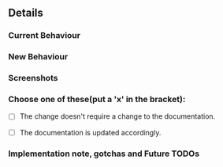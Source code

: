 ## Details

### Current Behaviour




### New Behaviour




### Screenshots




### Choose one of these(put a 'x' in the bracket):
- [ ] The change doesn't require a change to the documentation.
- [ ] The documentation is updated accordingly.


### Implementation note, gotchas and Future TODOs
